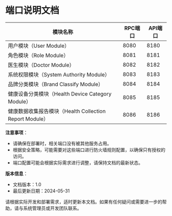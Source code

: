 # 端口说明文档

| 模块名称               | RPC端口 | API端口 |
|------------------------|---------|---------|
| 用户模块（User Module） | 8080    | 8180    |
| 角色模块（Role Module） | 8081    | 8181    |
| 医生模块（Doctor Module） | 8082    | 8182    |
| 系统权限模块（System Authority Module） | 8083    | 8183    |
| 品牌分类模块（Brand Classify Module） | 8084    | 8184    |
| 健康设备分类模块（Health Device Category Module） | 8085    | 8185    |
| 健康数据收集报告模块（Health Collection Report Module） | 8086    | 8186    |

**注意事项**：
- 请确保在部署时，相关端口没有被其他服务占用。
- 根据安全策略，可能需要对这些端口进行防火墙规则配置，以确保只有授权的访问。
- 端口配置可能会根据实际需求进行调整，请保持文档的最新状态。

**版本信息**：
- 文档版本：1.0
- 最后更新日期：2024-05-31

请根据实际开发和部署需求，适时更新本文档。如果有任何疑问或需要进一步的帮助，请与系统管理员或开发团队联系。